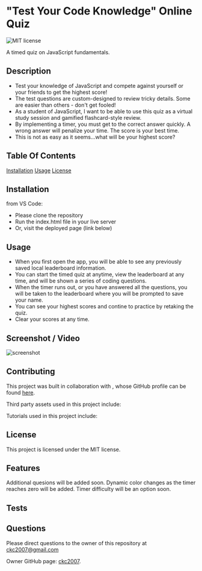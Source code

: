 # "Test Your Code Knowledge" Online Quiz

![MIT license](https://img.shields.io/badge/license-MIT-blue.svg)

A timed quiz on JavaScript fundamentals.

## Description

- Test your knowledge of JavaScript and compete against yourself or your friends to get the highest score!
- The test questions are custom-designed to review tricky details. Some are easier than others - don't get fooled!
- As a student of JavaScript, I want to be able to use this quiz as a virtual study session and gamified flashcard-style review.
- By implementing a timer, you must get to the correct answer quickly. A wrong answer will penalize your time. The score is your best time.
- This is not as easy as it seems...what will be your highest score?

## Table Of Contents

[Installation](#installation)
[Usage](#usage)
[License](#license)

## Installation

from VS Code:

- Please clone the repository
- Run the index.html file in your live server
- Or, visit the deployed page (link below)

## Usage

- When you first open the app, you will be able to see any previously saved local leaderboard information.
- You can start the timed quiz at anytime, view the leaderboard at any time, and will be shown a series of coding questions.
- When the timer runs out, or you have answered all the questions, you will be taken to the leaderboard where you will be prompted to save your name.
- You can see your highest scores and contine to practice by retaking the quiz.
- Clear your scores at any time.

## Screenshot / Video

![screenshot](./assets/images/screenshot.png "an image of the deployed online coding quiz website")

## Contributing

This project was built in collaboration with ,
whose GitHub profile can be found [here]().

Third party assets used in this project include:

Tutorials used in this project include:

## License

This project is licensed under the MIT license.

## Features

Additional quesions will be added soon. Dynamic color changes as the timer reaches zero will be added. Timer difficulty will be an option soon.

## Tests

## Questions

Please direct questions to the owner of this repository at ckc2007@gmail.com

Owner GitHub page:
[ckc2007](https://github.com/ckc2007).
